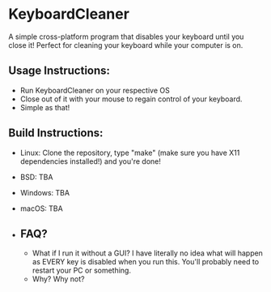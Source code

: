 # KeyboardCleaner
A simple cross-platform program that disables your keyboard until you close it! Perfect for cleaning your keyboard while your computer is on.

## Usage Instructions:
- Run KeyboardCleaner on your respective OS
- Close out of it with your mouse to regain control of your keyboard. 
- Simple as that!

## Build Instructions:
- Linux: Clone the repository, type "make" (make sure you have X11 dependencies installed!) and you're done!
- BSD: TBA
- Windows: TBA
- macOS: TBA

- ## FAQ?
  - What if I run it without a GUI?
  I have literally no idea what will happen as EVERY key is disabled when you run this. You'll probably need to restart your PC or something.
  - Why?
    Why not?
